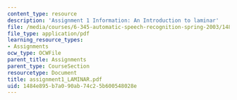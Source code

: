 ```yaml
---
content_type: resource
description: 'Assignment 1 Information: An Introduction to laminar'
file: /media/courses/6-345-automatic-speech-recognition-spring-2003/1484e895b7a090ab74c25b600548028e_assignment1_LAMINAR.pdf
file_type: application/pdf
learning_resource_types:
- Assignments
ocw_type: OCWFile
parent_title: Assignments
parent_type: CourseSection
resourcetype: Document
title: assignment1_LAMINAR.pdf
uid: 1484e895-b7a0-90ab-74c2-5b600548028e
---
```

